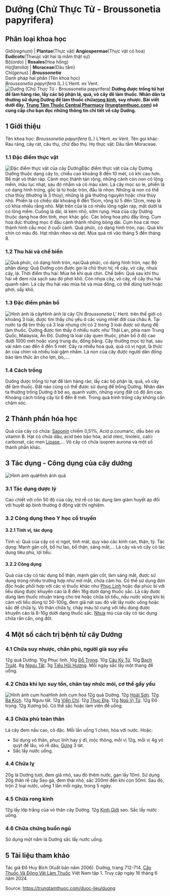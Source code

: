 # Dướng (Chử Thực Tử - Broussonetia papyrifera)

Phân loại khoa học  
---  
Giới(_regnum_) |  **Plantae**(Thực vật) **Angiospermae**(Thực vật có hoa) **Eudicots**(Thwujc vật hai lá mầm thật sự)  
Bộ(_ordo_) | **Rosales**(Hoa hồng)  
Họ(_familia_) | **Moraceae**(Dâu tằm)  
Chi(_genus_) | _**Broussonetia**_  
Danh pháp hai phần (Tên khoa học)  
_Broussonetia papyrifera_ (L.) L’Herit. ex Vent.  
![Dướng \(Chử Thực Tử - Broussonetia papyrifera\)](https://trungtamthuoc.com/images/others/cay-duong-4-4788.jpg)
**Dướng được trồng từ hạt để làm hàng rào, lấy các bộ phận lá, quả, vỏ cây để làm thuốc. Nhân dân ta thường sử dụng Dướng để làm thuốc chữa[rong kinh](https://trungtamthuoc.com/bai-viet/rong-kinh-rong-huyet "rong kinh"), suy nhược. Bài viết dưới đây, [Trung Tâm Thuốc Central Pharmacy](https://trungtamthuoc.com/ "Trung Tâm Thuốc Central Pharmacy") ([trungtamthuoc.com](https://trungtamthuoc.com/ "trungtamthuoc.com")) sẽ cung cấp cho bạn đọc những thông tin chi tiết về cây Dướng.**
##  1 Giới thiệu
Tên khoa học: _Broussonetia papyrifera_ (L.) L’Herit. ex Vent.
Tên gọi khác: Rau ráng, cây rát, câu thụ, chử đào thụ.
Họ thực vật: Dâu tằm Moraceae.
### 1.1 Đặc điểm thực vật
![Đặc điểm thực vật của cây Dướng](https://trungtamthuoc.com/images/item/cay-duong.jpg)Đặc điểm thực vật của cây Dướng
Dướng thuộc dạng cây to, chiều cao khoảng 8 đến 10 mét, có khi cao hơn.
Bề mặt vỏ thân ráp.
Cành mọc thành tán rộng, những cành còn non có lông mềm, màu lục nhạt, sau đó nhẵm và có màu xám.
Lá cây mọc so le, phiến lá có dạng hình trứng, gốc lá tù hoặc tròn, đầu lá nhọn. Những lá non có thể chia thùy (thường là 3 thùy), những lá già thường nguyên hoặc chia thùy nhỏ. Phiến lá có chiều dài khoảng 6 đến 15cm, rộng từ 5 đến 12cm, mép lá có khía nhiều rằng nhỏ. Mặt trên của lá có nhiều lông ngắn ráp, mặt dưới lá có lông mềm.
Cuống lá dài, lá kèm nhỏ, sớm rụng.
Hoa của cây Dướng thuộc dạng hoa đơn tính, mọc khác gốc. Các bông hoa phủ đầy lông. Cụm hoa đực thường mọc ở đầu cành thành những bông dài. Cụm hoa cái mọc thành hình cầu mọc ở cuối cành.
Quả phức, có dạng hình tròn, nạc. Quả khi chín có màu đỏ.
Hạt nhăn nheo và dẹt.
Mùa quả rơi vào tháng 5 đến tháng 8.
### 1.2 Thu hái và chế biến
![Quả phức, có dạng hình tròn, nạc](https://trungtamthuoc.com/images/item/cay-duong-0.jpg)Quả phức, có dạng hình tròn, nạc
Bộ phận dùng: Quả Dướng còn được gọi là chử thực tử, rễ cây, vỏ cây, nhựa cây, lá.
Thời điểm thu hái: Mùa hè khi quả chín.
Chế biến: Quả sau khi thu hái về đem rửa sạch sau đó phơi khô.
Còn nhựa cây, vỏ cây, rễ cây thu hái quanh năm. Lá cây thu hái vào mùa hè và mùa đông, có thể dùng tươi hoặc phơi, sấy khô.
### 1.3 Đặc điểm phân bố
![Hình ảnh lá cây](https://trungtamthuoc.com/images/item/cay-duong-1.jpg)Hình ảnh lá cây
Chi _Broussonetia_ L’ Herit. trên thế giới có khoảng 3 loài, được tìm thấy chủ yếu ở các vùng nhiệt đới của châu Á.
Tại nước ta đã tìm thấy cả 3 loài nhưng chỉ có 2 trong 3 loài được sử dụng để làm thuốc. Dướng được tìm thấy ở nhiều nước như Thái Lan, phía nam Trung Quốc, Malaysia, Ấn Độ.
Dướng là loài cây quen thuộc, phân bố ở độ cao dưới 1000 mét hoặc vùng trung du, đồng bằng.
Cây thường mọc từ hạt, sau vài năm cao đến 4 đến 5 mét.
Cây ra nhiều hoa quả, quả có vị ngọt, là thức ăn của chim và nhiều loài gặm nhấm.
Lá non của cây được người dân đồng bào làm thức ăn cho lợn, bò,....
### 1.4 Cách trồng
Dướng được trồng từ hạt để làm hàng rào, lấy các bộ phận lá, quả, vỏ cây để làm thuốc.
Đất nào cũng có thể được sử dụng để trồng Dướng. Nhân dân ta thường trồng Dướng ở bờ ao, quanh vườn, những vùng đất có độ ẩm cao. Khoảng cách trồng cây từ 6 đến 8 mét.
Trong quá trình trồng cây không cần chăm sóc.
##  2 Thành phần hóa học
Quả của cây có chứa: [Saponin](https://trungtamthuoc.com/hoat-chat/saponin "Saponin") chiếm 0,51%, Acid p.coumaric, dầu béo và vitamin B.
Hạt có chứa dầu, acid béo bão hòa, acid oleic, linoleic, calci carbonat, các men [Lipase](https://trungtamthuoc.com/hoat-chat/lipase "Lipase"),...
Vỏ cây có chứa isopren aurona và một số thành phần khác.
##  3 Tác dụng - Công dụng của cây dướng
![Hình ảnh quả](https://trungtamthuoc.com/images/item/cay-duong-2.jpg)Hình ảnh quả
### 3.1 Tác dụng dược lý
Cao chiết với cồn 50 độ của cây, trừ rễ có tác dụng làm giảm huyết áp đối với huyết áp bình thường ở động vật thí nghiệm.
### 3.2 Công dụng theo Y học cổ truyền
#### 3.2.1 Tính vị, tác dụng
Tính vị: Quả của cây có vị ngọt, tính mát, quy vào các kinh can, thận, tỳ.
Tác dụng: Mạnh gân cốt, bổ hư lao, bổ thận, sáng mắt,...
Lá cây và vỏ cây có tác dụng tiêu phù, lợi tiểu.
#### 3.2.2 Công dụng
Quả của cây có tác dụng bổ thận, mạnh gân cốt, làm sáng mắt, được sử dụng trong nhiều trường hợp như mờ mắt, chữa cảm ho. Có thể sử dụng đơn độc hoặc phối hợp với các vị thuốc khác như [Phục Linh](https://trungtamthuoc.com/hoat-chat/phuc-linh "Phục Linh") hoặc đại phúc bì với liều dùng được khuyến cáo là 8 đến 16g dưới dạng thuốc sắc.
Lá cây được dùng làm thuốc nhuận tràng cho trẻ hoặc chữa lợi tiểu, nấu nước xông khi bị cảm với liều dùng từ 50-100g, đem giã nát sau đó vắt lấy nước uống hoặc sắc để chữa lỵ.
Vỏ thân chữa lỵ, chảy máu tử cung với liều dùng được khuyến cáo là 8-16g dưới dạng thuốc sắc.
[Nhựa](https://trungtamthuoc.com/hoat-chat/nhua "Nhựa") mủ của cây có tác dụng chữa rắn cắn, ong đốt.
##  4 Một số cách trị bệnh từ cây Dướng
### 4.1 Chữa suy nhược, chân phù, người già suy yếu
12g quả Dướng.
10g Phục linh.
10g [Đỗ Trọng](https://trungtamthuoc.com/duoc-lieu/do-trong-48 "Đỗ Trọng").
10g [Câu Kỷ Tử](https://trungtamthuoc.com/duoc-lieu/cau-ky-tu-55 "Câu Kỷ Tử").
10g [Bạch Truật](https://trungtamthuoc.com/duoc-lieu/bach-truat-46 "Bạch Truật").
8g [Ngưu Tất](https://trungtamthuoc.com/hoat-chat/nguu-tat "Ngưu Tất").
3g [Tiểu Hồi Hương](https://trungtamthuoc.com/hoat-chat/tieu-hoi-huong "Tiểu Hồi Hương").
Mỗi ngày sắc lấy một thang để uống.
### 4.2 Chữa khí lực suy tồn, chân tay nhức mỏi, cơ thể gầy yếu
![Hình ảnh cụm hoa](https://trungtamthuoc.com/images/item/cay-duong-3.jpg)Hình ảnh cụm hoa
12g quả Dướng.
12g [Hoài Sơn](https://trungtamthuoc.com/hoat-chat/hoai-son "Hoài Sơn").
12g [Ba Kích](https://trungtamthuoc.com/duoc-lieu/ba-kich-27 "Ba Kích").
12g Ngưu tất.
12g [Viễn Chí](https://trungtamthuoc.com/hoat-chat/vien-chi "Viễn Chí").
12g [Thục Địa](https://trungtamthuoc.com/hoat-chat/thuc-dia "Thục Địa").
12g [Ngũ Vị Tử](https://trungtamthuoc.com/hoat-chat/ngu-vi-tu "Ngũ Vị Tử").
12g Đỗ trọng.
12g Xương bồ.
Có thể sắc hoặc làm viên để uống.
### 4.3 Chữa phù toàn thân
Lá cây đem nấu cao, cô đặc.
Mỗi lần uống 1 chén, hòa với nước.
Hoặc:
  * Sử dụng vỏ thân, phục linh hay ý dĩ, mộc thông, mỗi vị 12g, mỗi vị 4g vỏ quýt để lâu, vỏ rễ dâu, [Gừng](https://trungtamthuoc.com/hoat-chat/gung "Gừng") 3 lát.
  * Sắc lấy nước uống.


### 4.4 Chữa lỵ
20g lá Dướng tươi, đem giã nhỏ, sau đó thêm nước, gạn lấy 10ml.
Sử dụng 20g thân rễ cây Seo gà, đem thái nhỏ, sắc 200ml đến khi còn 50ml.
Sau đó, trộn 2 loại nước, uống 1 lần mỗi ngày, trong 5 ngày.
### 4.5 Chữa rong kinh
12g lấy lớp trắng của vỏ thân cây Dướng.
12g [Kinh Giới](https://trungtamthuoc.com/hoat-chat/kinh-gioi "Kinh Giới") sao.
Sắc lấy nước uống.
### 4.6 Chữa chứng buồn ngủ
Sử dụng một nắm lá Dướng sắc lấy nước uống.
##  5 Tài liệu tham khảo
Tác giả Đỗ Huy Bích (Xuất bản năm 2006). Dướng, trang 712-714, [Cây Thuốc Và Động Vật Làm Thuốc](https://trungtamthuoc.com/bai-viet/doc-online-va-tai-mien-phi-pdf-sach-cay-thuoc-va-dong-vat-lam-thuoc-o-viet-nam "Cây Thuốc Và Động Vật Làm Thuốc") Việt Nam tập 1. Truy cập ngày 16 tháng 6 năm 2024.


Source: https://trungtamthuoc.com/duoc-lieu/duong